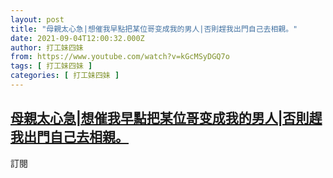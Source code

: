 ```yaml
---
layout: post
title: "母親太心急|想催我早點把某位哥变成我的男人|否則趕我出門自己去相親。"
date: 2021-09-04T12:00:32.000Z
author: 打工妹四妹
from: https://www.youtube.com/watch?v=kGcMSyDGQ7o
tags: [ 打工妹四妹 ]
categories: [ 打工妹四妹 ]
---
```

<!--1630756832000-->
[母親太心急|想催我早點把某位哥变成我的男人|否則趕我出門自己去相親。](https://www.youtube.com/watch?v=kGcMSyDGQ7o)
------

<div>
訂閱
</div>
